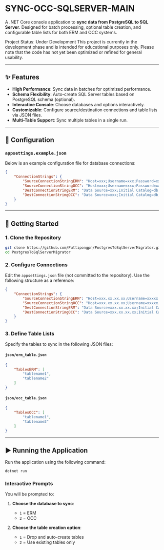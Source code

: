 # SYNC-OCC-SQLSERVER-MAIN

A .NET Core console application to **sync data from PostgreSQL to SQL Server**. Designed for batch processing, optional table creation, and configurable table lists for both ERM and OCC systems.

Project Status: Under Development
This project is currently in the development phase and is intended for educational purposes only. 
Please note that the code has not yet been optimized or refined for general usability.

---

## ✨ Features

- **High Performance**: Sync data in batches for optimized performance.
- **Schema Flexibility**: Auto-create SQL Server tables based on PostgreSQL schema (optional).
- **Interactive Console**: Choose databases and options interactively.
- **Customizable**: Configure source/destination connections and table lists via JSON files.
- **Multi-Table Support**: Sync multiple tables in a single run.

---

## 📁 Configuration

### `appsettings.example.json`

Below is an example configuration file for database connections:

```json
{
    "ConnectionStrings": {
        "SourceConnectionStringERM": "Host=xxx;Username=xxx;Password=xxx;Database=db;Port=5432;",
        "SourceConnectionStringOCC": "Host=xxx;Username=xxx;Password=xxx;Database=db;Port=5432;",
        "DestConnectionStringERM": "Data Source=xxx;Initial Catalog=db;User Id=xxx;Password=xxx;",
        "DestConnectionStringOCC": "Data Source=xxx;Initial Catalog=db;User Id=xxx;Password=xxx;"
    }
}
```

---

## 🚀 Getting Started

### 1. Clone the Repository

```bash
git clone https://github.com/Puttipongpn/PostgresToSqlServerMigrator.git
cd PostgresToSqlServerMigrator
```

### 2. Configure Connections

Edit the `appsettings.json` file (not committed to the repository). Use the following structure as a reference:

```json
{
    "ConnectionStrings": {
        "SourceConnectionStringERM": "Host=xxx.xx.xx.xx;Username=xxxxx;Password=xxxxx;Database=dbname;Port=xxxx;",
        "SourceConnectionStringOCC": "Host=xxx.xx.xx.xx;Username=xxxxx;Password=xxxxx;Database=dbname;Port=xxxx;",
        "DestConnectionStringERM": "Data Source=xxx.xx.xx.xx;Initial Catalog=dbname;User id=xxxx;Password=xxxx;",
        "DestConnectionStringOCC": "Data Source=xxx.xx.xx.xx;Initial Catalog=dbname;User id=xxxx;Password=xxxx;"
    }
}
```

### 3. Define Table Lists

Specify the tables to sync in the following JSON files:

#### `json/erm_table.json`

```json
{
    "TablesERM": [
        "tablename1",
        "tablename2"
    ]
}
```

#### `json/occ_table.json`

```json
{
    "TablesOCC": [
        "tablename1",
        "tablename2"
    ]
}
```

---

## ▶️ Running the Application

Run the application using the following command:

```bash
dotnet run
```

### Interactive Prompts

You will be prompted to:

1. **Choose the database to sync**:
     - `1` = ERM
     - `2` = OCC

2. **Choose the table creation option**:
     - `1` = Drop and auto-create tables
     - `2` = Use existing tables only

